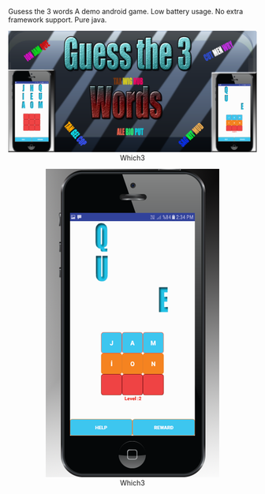 
Gusess the 3 words 
A demo android game. Low battery usage. No extra framework support. Pure java.



<p align="center">
  <img  src="https://github.com/okansungur/android/blob/main/1024500.png"><br/>
  Which3
</p>


<p align="center">
  <img  src="https://github.com/okansungur/android/blob/main/scrx.png"><br/>
  Which3
</p>
